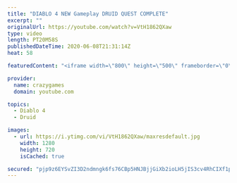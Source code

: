 ```yaml
---
title: "DIABLO 4 NEW Gameplay DRUID QUEST COMPLETE"
excerpt: ""
originalUrl: https://youtube.com/watch?v=VtH1862QXaw
type: video
length: PT20M58S
publishedDateTime: 2020-06-08T21:31:14Z
heat: 58

featuredContent: "<iframe width=\"800\" height=\"500\" frameborder=\"0\" src=\"https://www.youtube.com/embed/VtH1862QXaw\" allow=\"accelerometer; autoplay; encrypted-media; gyroscope; picture-in-picture\" allowfullscreen></iframe>"

provider:
  name: crazygames
  domain: youtube.com

topics:
  - Diablo 4
  - Druid

images:
  - url: https://i.ytimg.com/vi/VtH1862QXaw/maxresdefault.jpg
    width: 1280
    height: 720
    isCached: true

secured: "pjp9z6EYSvZI3D2ndmngk6fs76CBp5HNJBjjGiXb2ioLH5jIS3cv4RhCIXf1pRPDqWwojCGYF1Jbc55yqW9PWV83yVlIZlzBBzkd5s3kT1hdNALS/AATjCyIE8aZy8Op9sg9KCqG7BCO/OZ74dFdNkRBp8vVkkE9pkUn3z7/nVvARH8PRy9ROtQasLrOrWf/v8IWIk8Uvnd+dvghMUrZOzytikN6fK6W/gI08xmrpfleNVmMV4c+eH55IR8TFqNF/yiq68KPClkwueCqdRlrUyiGZxxCxJa2/b4uIfSN4k1uoGEgdwZYRzsVamMZ4UGq/oBphJUgdwhqQr80o5bkJI8MGWtQBk3TlxDMAdosurfZobjeBzaq+pDt1Q3KH4xyAzy6G06CoBsmOWA4yTjDdg==;0THCfG7uAmb0dGJB/fDpIQ=="
---
```


